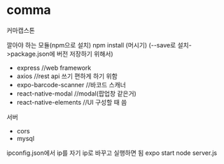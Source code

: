 # comma
커마캡스톤

깔아야 하는 모듈(npm으로 설치)
npm install (머시기)
(--save로 설치->package.json에 버전 저장하기 위해서)
- express //web framework
- axios //rest api 쓰기 편하게 하기 위함
- expo-barcode-scanner //바코드 스캐너
- react-native-modal //modal(팝업창 같은거)
- react-native-elements //UI 구성할 때 씀

서버
- cors
- mysql

ipconfig.json에서 ip를 자기 ip로 바꾸고 실행하면 됨
expo start
node server.js
